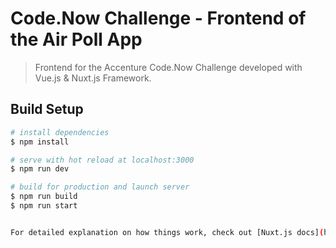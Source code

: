 # Code.Now Challenge - Frontend of the Air Poll App

> Frontend for the Accenture Code.Now Challenge developed with Vue.js & Nuxt.js Framework.

## Build Setup

```bash
# install dependencies
$ npm install

# serve with hot reload at localhost:3000
$ npm run dev

# build for production and launch server
$ npm run build
$ npm run start


For detailed explanation on how things work, check out [Nuxt.js docs](https://nuxtjs.org).
